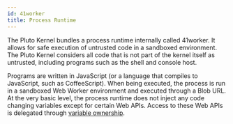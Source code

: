 ```yaml
---
id: 41worker
title: Process Runtime
---
```


The Pluto Kernel bundles a process runtime internally called 41worker.
It allows for safe execution of untrusted code in a sandboxed environment.
The Pluto Kernel considers all code that is not part of the kernel itself as untrusted, including programs such as the shell and console host.

Programs are written in JavaScript (or a language that compiles to JavaScript, such as CoffeeScript). When being executed, the process is run in a sandboxed Web Worker environment and executed through a Blob URL.
At the very basic level, the process runtime does not inject any code changing variables except for certain Web APIs.
Access to these Web APIs is delegated through [variable ownership](#).


